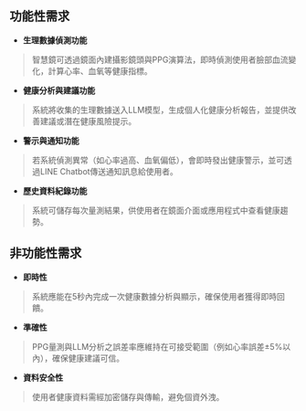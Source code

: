 ## 功能性需求

* **生理數據偵測功能**

> 智慧鏡可透過鏡面內建攝影鏡頭與PPG演算法，即時偵測使用者臉部血流變化，計算心率、血氧等健康指標。

* **健康分析與建議功能**

> 系統將收集的生理數據送入LLM模型，生成個人化健康分析報告，並提供改善建議或潛在健康風險提示。

* **警示與通知功能**

> 若系統偵測異常（如心率過高、血氧偏低），會即時發出健康警示，並可透過LINE Chatbot傳送通知訊息給使用者。

* **歷史資料紀錄功能**

> 系統可儲存每次量測結果，供使用者在鏡面介面或應用程式中查看健康趨勢。

## 非功能性需求

* **即時性**

> 系統應能在5秒內完成一次健康數據分析與顯示，確保使用者獲得即時回饋。

* **準確性**

> PPG量測與LLM分析之誤差率應維持在可接受範圍（例如心率誤差±5%以內），確保健康建議可信。

* **資料安全性**

> 使用者健康資料需經加密儲存與傳輸，避免個資外洩。


